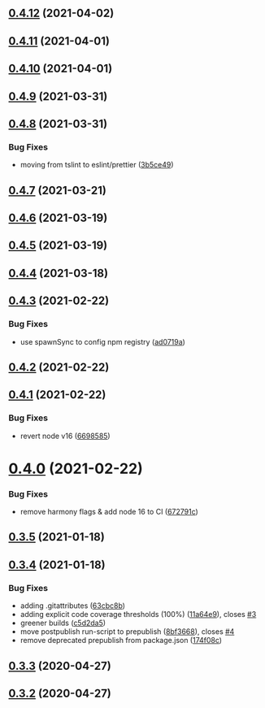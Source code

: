 ## [0.4.12](https://github.com/tufan-io/simple-ci/compare/0.4.11...0.4.12) (2021-04-02)



## [0.4.11](https://github.com/tufan-io/simple-ci/compare/0.4.10...0.4.11) (2021-04-01)



## [0.4.10](https://github.com/tufan-io/simple-ci/compare/0.4.9...0.4.10) (2021-04-01)



## [0.4.9](https://github.com/tufan-io/simple-ci/compare/0.4.8...0.4.9) (2021-03-31)



## [0.4.8](https://github.com/tufan-io/simple-ci/compare/0.4.7...0.4.8) (2021-03-31)


### Bug Fixes

* moving from tslint to eslint/prettier ([3b5ce49](https://github.com/tufan-io/simple-ci/commit/3b5ce495800117e1a277f62f43096fb6ad9adeef))



## [0.4.7](https://github.com/tufan-io/simple-ci/compare/0.4.6...0.4.7) (2021-03-21)



## [0.4.6](https://github.com/tufan-io/simple-ci/compare/0.4.5...0.4.6) (2021-03-19)



## [0.4.5](https://github.com/tufan-io/simple-ci/compare/0.4.4...0.4.5) (2021-03-19)



## [0.4.4](https://github.com/tufan-io/simple-ci/compare/0.4.3...0.4.4) (2021-03-18)



## [0.4.3](https://github.com/tufan-io/simple-ci/compare/0.4.2...0.4.3) (2021-02-22)


### Bug Fixes

* use spawnSync to config npm registry ([ad0719a](https://github.com/tufan-io/simple-ci/commit/ad0719a5444a1410d8e21f2fbaea6210b1c8887c))



## [0.4.2](https://github.com/tufan-io/simple-ci/compare/0.4.1...0.4.2) (2021-02-22)



## [0.4.1](https://github.com/tufan-io/simple-ci/compare/0.4.0...0.4.1) (2021-02-22)


### Bug Fixes

* revert node v16 ([6698585](https://github.com/tufan-io/simple-ci/commit/6698585ac0f114a09e5a1ada91a79e8355688aaf))



# [0.4.0](https://github.com/tufan-io/simple-ci/compare/0.3.5...0.4.0) (2021-02-22)


### Bug Fixes

* remove harmony flags & add node 16 to CI ([672791c](https://github.com/tufan-io/simple-ci/commit/672791c3b081df8bcff855d029c72e52e01bf9fb))



## [0.3.5](https://github.com/tufan-io/simple-ci/compare/0.3.4...0.3.5) (2021-01-18)



## [0.3.4](https://github.com/tufan-io/simple-ci/compare/0.3.3...0.3.4) (2021-01-18)


### Bug Fixes

* adding .gitattributes ([63cbc8b](https://github.com/tufan-io/simple-ci/commit/63cbc8b92a65e25ca61c55076d6c0616f01369bd))
* adding explicit code coverage thresholds (100%) ([11a64e9](https://github.com/tufan-io/simple-ci/commit/11a64e9ef435293e42d6fcc80f38bd61137bfcf9)), closes [#3](https://github.com/tufan-io/simple-ci/issues/3)
* greener builds ([c5d2da5](https://github.com/tufan-io/simple-ci/commit/c5d2da5b9e887d4d37ac931c6aa2c3bd99d3f3f1))
* move postpublish run-script to prepublish ([8bf3668](https://github.com/tufan-io/simple-ci/commit/8bf36689f9468be632fc2d4f6eb98adaa48616bb)), closes [#4](https://github.com/tufan-io/simple-ci/issues/4)
* remove deprecated prepublish from package.json ([174f08c](https://github.com/tufan-io/simple-ci/commit/174f08c4ec410dfbfe736624f92dd75b75cd2b7f))



## [0.3.3](https://github.com/tufan-io/simple-ci/compare/0.3.2...0.3.3) (2020-04-27)



## [0.3.2](https://github.com/tufan-io/simple-ci/compare/0.3.1...0.3.2) (2020-04-27)



